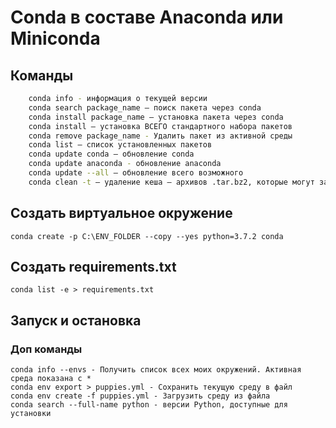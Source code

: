 # Conda в составе Anaconda или Miniconda

## Команды

```bash
    conda info - информация о текущей версии 
    conda search package_name — поиск пакета через conda  
    conda install package_name — установка пакета через conda  
    conda install — установка ВСЕГО стандартного набора пакетов
    conda remove package_name - Удалить пакет из активной среды
    conda list — список установленных пакетов  
    conda update conda — обновление conda
    conda update anaconda - обновление anaconda
    conda update --all — обновление всего возможного  
    conda clean -t — удаление кеша — архивов .tar.bz2, которые могут занимать много места и не нужны  
```

## Создать виртуальное окружение

`conda create -p C:\ENV_FOLDER --copy --yes python=3.7.2 conda`

## Создать requirements.txt

`conda list -e > requirements.txt`

## Запуск и остановка



### Доп команды

```
conda info --envs - Получить список всех моих окружений. Активная среда показана с *
conda env export > puppies.yml - Сохранить текущую среду в файл
conda env create -f puppies.yml - Загрузить среду из файла
conda search --full-name python - версии Python, доступные для установки

```

